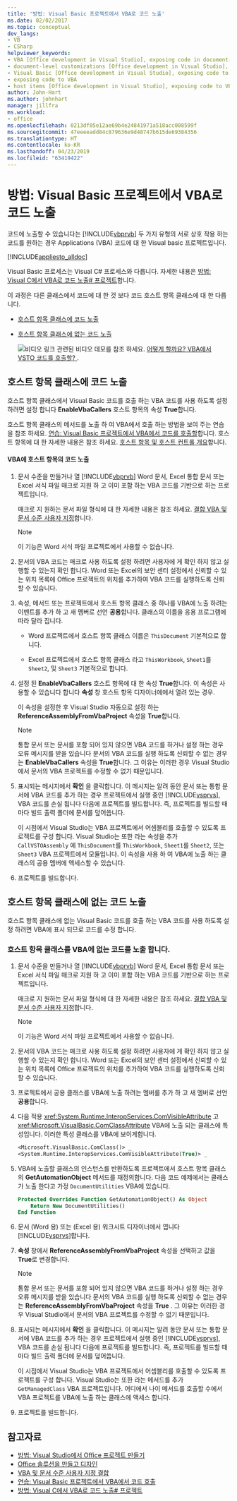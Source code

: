 ```yaml
---
title: '방법: Visual Basic 프로젝트에서 VBA로 코드 노출'
ms.date: 02/02/2017
ms.topic: conceptual
dev_langs:
- VB
- CSharp
helpviewer_keywords:
- VBA [Office development in Visual Studio], exposing code in document-level customizations
- document-level customizations [Office development in Visual Studio], exposing code
- Visual Basic [Office development in Visual Studio], exposing code to VBA
- exposing code to VBA
- host items [Office development in Visual Studio], exposing code to VBA
author: John-Hart
ms.author: johnhart
manager: jillfra
ms.workload:
- office
ms.openlocfilehash: 0213df05e12ae69b4e24841971a518acc008599f
ms.sourcegitcommit: 47eeeeadd84c879636e9d48747b615de69384356
ms.translationtype: HT
ms.contentlocale: ko-KR
ms.lasthandoff: 04/23/2019
ms.locfileid: "63419422"
---
```

# <a name="how-to-expose-code-to-vba-in-a-visual-basic-project"></a>방법: Visual Basic 프로젝트에서 VBA로 코드 노출
  코드에 노출할 수 있습니다는 [!INCLUDE[vbprvb](../sharepoint/includes/vbprvb-md.md)] 두 가지 유형의 서로 상호 작용 하는 코드를 원하는 경우 Applications (VBA) 코드에 대 한 Visual basic 프로젝트입니다.

 [!INCLUDE[appliesto_alldoc](../vsto/includes/appliesto-alldoc-md.md)]

 Visual Basic 프로세스는 Visual C# 프로세스와 다릅니다. 자세한 내용은 [방법: Visual C에서 VBA로 코드 노출&#35; 프로젝트](../vsto/how-to-expose-code-to-vba-in-a-visual-csharp-project.md)합니다.

 이 과정은 다른 클래스에서 코드에 대 한 것 보다 코드 호스트 항목 클래스에 대 한 다릅니다.

- [호스트 항목 클래스에 코드 노출](#HostItemCode)

- [호스트 항목 클래스에 없는 코드 노출](#NonHostItem)

  ![비디오 링크](../vsto/media/playvideo.gif "비디오 링크") 관련된 비디오 데모를 참조 하세요. [어떻게 할까요? VBA에서 VSTO 코드를 호출할? ](http://go.microsoft.com/fwlink/?LinkId=136757).

## <a name="HostItemCode"></a> 호스트 항목 클래스에 코드 노출
 호스트 항목 클래스에서 Visual Basic 코드를 호출 하는 VBA 코드를 사용 하도록 설정 하려면 설정 합니다 **EnableVbaCallers** 호스트 항목의 속성 **True**합니다.

 호스트 항목 클래스의 메서드를 노출 하 여 VBA에서 호출 하는 방법을 보여 주는 연습을 참조 하세요. [연습: Visual Basic 프로젝트에서 VBA에서 코드를 호출할](../vsto/walkthrough-calling-code-from-vba-in-a-visual-basic-project.md)합니다. 호스트 항목에 대 한 자세한 내용은 참조 하세요. [호스트 항목 및 호스트 컨트롤 개요](../vsto/host-items-and-host-controls-overview.md)합니다.

#### <a name="to-expose-code-in-a-host-item-to-vba"></a>VBA에 호스트 항목의 코드 노출

1. 문서 수준을 만들거나 열 [!INCLUDE[vbprvb](../sharepoint/includes/vbprvb-md.md)] Word 문서, Excel 통합 문서 또는 Excel 서식 파일 매크로 지원 하 고 이미 포함 하는 VBA 코드를 기반으로 하는 프로젝트입니다.

     매크로 지 원하는 문서 파일 형식에 대 한 자세한 내용은 참조 하세요. [결합 VBA 및 문서 수준 사용자 지정](../vsto/combining-vba-and-document-level-customizations.md)합니다.

    > [!NOTE]
    > 이 기능은 Word 서식 파일 프로젝트에서 사용할 수 없습니다.

2. 문서의 VBA 코드는 매크로 사용 하도록 설정 하려면 사용자에 게 확인 하지 않고 실행할 수 있는지 확인 합니다. Word 또는 Excel의 보안 센터 설정에서 신뢰할 수 있는 위치 목록에 Office 프로젝트의 위치를 추가하여 VBA 코드를 실행하도록 신뢰할 수 있습니다.

3. 속성, 메서드 또는 프로젝트에서 호스트 항목 클래스 중 하나를 VBA에 노출 하려는 이벤트를 추가 하 고 새 멤버로 선언 **공용**합니다. 클래스의 이름을 응용 프로그램에 따라 달라 집니다.

    - Word 프로젝트에서 호스트 항목 클래스 이름은 `ThisDocument` 기본적으로 합니다.

    - Excel 프로젝트에서 호스트 항목 클래스 라고 `ThisWorkbook`, `Sheet1`를 `Sheet2`, 및 `Sheet3` 기본적으로 합니다.

4. 설정 된 **EnableVbaCallers** 호스트 항목에 대 한 속성 **True**합니다. 이 속성은 사용할 수 있습니다 합니다 **속성** 창 호스트 항목 디자이너에에서 열려 있는 경우.

     이 속성을 설정한 후 Visual Studio 자동으로 설정 하는 **ReferenceAssemblyFromVbaProject** 속성을 **True**합니다.

    > [!NOTE]
    > 통합 문서 또는 문서를 포함 되어 있지 않으면 VBA 코드를 하거나 설정 하는 경우 오류 메시지를 받을 있습니다 문서의 VBA 코드를 실행 하도록 신뢰할 수 없는 경우는 **EnableVbaCallers** 속성을 **True**합니다. 그 이유는 이러한 경우 Visual Studio에서 문서의 VBA 프로젝트를 수정할 수 없기 때문입니다.

5. 표시되는 메시지에서 **확인** 을 클릭합니다. 이 메시지는 알려 동안 문서 또는 통합 문서에 VBA 코드를 추가 하는 경우 프로젝트에서 실행 중인 [!INCLUDE[vsprvs](../sharepoint/includes/vsprvs-md.md)], VBA 코드를 손실 됩니다 다음에 프로젝트를 빌드합니다. 즉, 프로젝트를 빌드할 때마다 빌드 출력 폴더에 문서를 덮어씁니다.

     이 시점에서 Visual Studio는 VBA 프로젝트에서 어셈블리를 호출할 수 있도록 프로젝트를 구성 합니다. Visual Studio는 또한 라는 속성을 추가 `CallVSTOAssembly` 에 `ThisDocument`를 `ThisWorkbook`, `Sheet1`를 `Sheet2`, 또는 `Sheet3` VBA 프로젝트에서 모듈입니다. 이 속성을 사용 하 여 VBA에 노출 하는 클래스의 공용 멤버에 액세스할 수 있습니다.

6. 프로젝트를 빌드합니다.

## <a name="NonHostItem"></a> 호스트 항목 클래스에 없는 코드 노출
 호스트 항목 클래스에 없는 Visual Basic 코드를 호출 하는 VBA 코드를 사용 하도록 설정 하려면 VBA에 표시 되므로 코드를 수정 합니다.

### <a name="to-expose-code-that-is-not-in-a-host-item-class-to-vba"></a>호스트 항목 클래스를 VBA에 없는 코드를 노출 합니다.

1. 문서 수준을 만들거나 열 [!INCLUDE[vbprvb](../sharepoint/includes/vbprvb-md.md)] Word 문서, Excel 통합 문서 또는 Excel 서식 파일 매크로 지원 하 고 이미 포함 하는 VBA 코드를 기반으로 하는 프로젝트입니다.

     매크로 지 원하는 문서 파일 형식에 대 한 자세한 내용은 참조 하세요. [결합 VBA 및 문서 수준 사용자 지정](../vsto/combining-vba-and-document-level-customizations.md)합니다.

    > [!NOTE]
    > 이 기능은 Word 서식 파일 프로젝트에서 사용할 수 없습니다.

2. 문서의 VBA 코드는 매크로 사용 하도록 설정 하려면 사용자에 게 확인 하지 않고 실행할 수 있는지 확인 합니다. Word 또는 Excel의 보안 센터 설정에서 신뢰할 수 있는 위치 목록에 Office 프로젝트의 위치를 추가하여 VBA 코드를 실행하도록 신뢰할 수 있습니다.

3. 프로젝트에서 공용 클래스를 VBA에 노출 하려는 멤버를 추가 하 고 새 멤버로 선언 **공용**합니다.

4. 다음 적용 <xref:System.Runtime.InteropServices.ComVisibleAttribute> 고 <xref:Microsoft.VisualBasic.ComClassAttribute> VBA에 노출 되는 클래스에 특성입니다. 이러한 특성 클래스를 VBA에 보이게합니다.

    ```vb
    <Microsoft.VisualBasic.ComClass()> _
    <System.Runtime.InteropServices.ComVisibleAttribute(True)> _
    ```

5. VBA에 노출할 클래스의 인스턴스를 반환하도록 프로젝트에서 호스트 항목 클래스의 **GetAutomationObject** 메서드를 재정의합니다. 다음 코드 예제에서는 클래스가 노출 한다고 가정 `DocumentUtilities` VBA에 있습니다.

    ```vb
    Protected Overrides Function GetAutomationObject() As Object
        Return New DocumentUtilities()
    End Function
    ```

6. 문서 (Word 용) 또는 (Excel 용) 워크시트 디자이너에서 엽니다 [!INCLUDE[vsprvs](../sharepoint/includes/vsprvs-md.md)]합니다.

7. **속성** 창에서 **ReferenceAssemblyFromVbaProject** 속성을 선택하고 값을 **True**로 변경합니다.

    > [!NOTE]
    > 통합 문서 또는 문서를 포함 되어 있지 않으면 VBA 코드를 하거나 설정 하는 경우 오류 메시지를 받을 있습니다 문서의 VBA 코드를 실행 하도록 신뢰할 수 없는 경우는 **ReferenceAssemblyFromVbaProject** 속성을 **True** . 그 이유는 이러한 경우 Visual Studio에서 문서의 VBA 프로젝트를 수정할 수 없기 때문입니다.

8. 표시되는 메시지에서 **확인** 을 클릭합니다. 이 메시지는 알려 동안 문서 또는 통합 문서에 VBA 코드를 추가 하는 경우 프로젝트에서 실행 중인 [!INCLUDE[vsprvs](../sharepoint/includes/vsprvs-md.md)], VBA 코드를 손실 됩니다 다음에 프로젝트를 빌드합니다. 즉, 프로젝트를 빌드할 때마다 빌드 출력 폴더에 문서를 덮어씁니다.

     이 시점에서 Visual Studio는 VBA 프로젝트에서 어셈블리를 호출할 수 있도록 프로젝트를 구성 합니다. Visual Studio는 또한 라는 메서드를 추가 `GetManagedClass` VBA 프로젝트입니다. 어디에서 나이 메서드를 호출할 수에서 VBA 프로젝트를 VBA에 노출 하는 클래스에 액세스 합니다.

9. 프로젝트를 빌드합니다.

## <a name="see-also"></a>참고자료
- [방법: Visual Studio에서 Office 프로젝트 만들기](../vsto/how-to-create-office-projects-in-visual-studio.md)
- [Office 솔루션을 만들고 디자인](../vsto/designing-and-creating-office-solutions.md)
- [VBA 및 문서 수준 사용자 지정 결합](../vsto/combining-vba-and-document-level-customizations.md)
- [연습: Visual Basic 프로젝트에서 VBA에서 코드 호출](../vsto/walkthrough-calling-code-from-vba-in-a-visual-basic-project.md)
- [방법: Visual C에서 VBA로 코드 노출&#35; 프로젝트](../vsto/how-to-expose-code-to-vba-in-a-visual-csharp-project.md)
